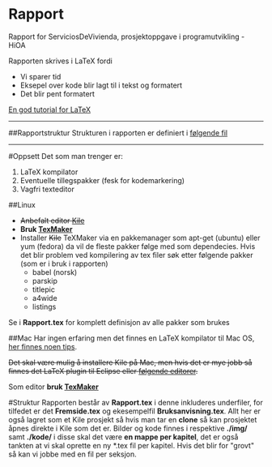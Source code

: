 Rapport
==========================

Rapport for ServiciosDeVivienda, prosjektoppgave i programutvikling - HiOA

Rapporten skrives i LaTeX fordi
* Vi sparer tid
* Eksepel over kode blir lagt til i tekst og formatert
* Det blir pent formatert

[En god tutorial for LaTeX](http://en.wikibooks.org/wiki/LaTeX)

***
##Rapportstruktur
Strukturen i rapporten er definiert i [følgende fil](https://docs.google.com/document/d/1F9SR3I25yFMPApa8F2xsuQjYgwtAkmtV-niFmDJDfmk/edit?usp=sharing)
***

#Oppsett
Det som man trenger er:
1. LaTeX kompilator
2. Eventuelle tillegspakker (fesk for kodemarkering)
3. Vagfri texteditor

##Linux
* ~~Anbefalt editor [Kile](http://kile.sourceforge.net/)~~
* **Bruk [TexMaker](http://www.xm1math.net/texmaker/download.html)**
* Installer ~~Kile~~ TeXMaker via en pakkemanager som apt-get (ubuntu) eller yum (fedora) da vil de fleste pakker følge med som dependecies. Hvis det blir problem ved kompilering av tex filer søk etter følgende pakker (som er i bruk i rapporten)
  * babel (norsk)
  * parskip
  * titlepic
  * a4wide
  * listings
  
Se i **Rapport.tex** for komplett definisjon av alle pakker som brukes

##Mac
Har ingen erfaring men det finnes en LaTeX kompilator til Mac OS, [her finnes noen tips](http://guides.macrumors.com/Installing_LaTeX_on_a_Mac).

~~Det skal være mulig å installere Kile på Mac, men hvis det er mye jobb så finnes det LaTeX plugin til Eclipse eller [følgende editorer](https://discussions.apple.com/message/18653515#18653515).~~

Som editor **bruk [TexMaker](http://www.xm1math.net/texmaker/download.html)**

#Struktur
Rapporten består av **Rapport.tex** i denne inkluderes underfiler, for tilfedet er det **Fremside.tex** og ekesempelfil **Bruksanvisning.tex**. Allt her er også lagret som et Kile prosjekt så hvis man tar en **clone** så kan prosjektet åpnes direkte i Kile som det er. 
Bilder og kode finnes i respektive **./img/** samt **./kode/** i disse skal det være **en mappe per kapitel**, det er også tankten at vi skal oprette en ny *.tex fil per kapitel. Hvis det blir for "grovt" så kan vi jobbe med en fil per seksjon.
